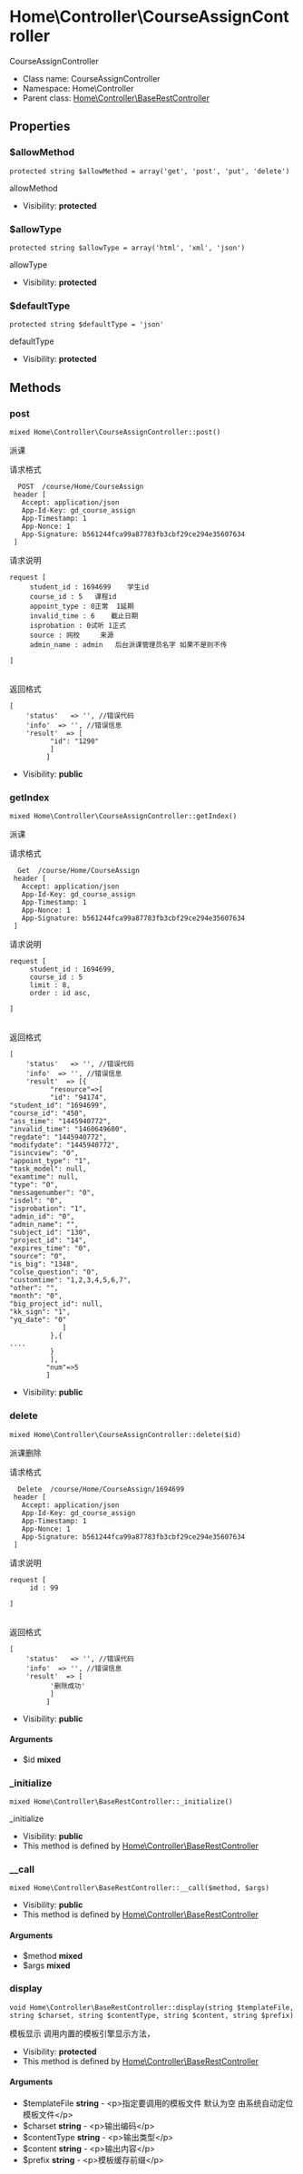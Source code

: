 Home\Controller\CourseAssignController
===============

CourseAssignController




* Class name: CourseAssignController
* Namespace: Home\Controller
* Parent class: [Home\Controller\BaseRestController](Home-Controller-BaseRestController.md)





Properties
----------


### $allowMethod

    protected string $allowMethod = array('get', 'post', 'put', 'delete')

allowMethod



* Visibility: **protected**


### $allowType

    protected string $allowType = array('html', 'xml', 'json')

allowType



* Visibility: **protected**


### $defaultType

    protected string $defaultType = 'json'

defaultType



* Visibility: **protected**


Methods
-------


### post

    mixed Home\Controller\CourseAssignController::post()

派课

请求格式
```
  POST  /course/Home/CourseAssign
 header [
   Accept: application/json
   App-Id-Key: gd_course_assign
   App-Timestamp: 1
   App-Nonce: 1
   App-Signature: b561244fca99a87783fb3cbf29ce294e35607634
 ]

```
请求说明
<table>

```
request [
     student_id : 1694699    学生id
     course_id : 5   课程id
     appoint_type : 0正常  1延期
     invalid_time : 6    截止日期
     isprobation : 0试听 1正式
     source : 网校     来源
     admin_name : admin   后台派课管理员名字 如果不是则不传

]

```

</table>


返回格式
```
[
    'status'   => '', //错误代码
    'info'  => '', //错误信息
    'result'  => [
          "id": "1290"
          ]
         ]
```

* Visibility: **public**




### getIndex

    mixed Home\Controller\CourseAssignController::getIndex()

派课

请求格式
```
  Get  /course/Home/CourseAssign
 header [
   Accept: application/json
   App-Id-Key: gd_course_assign
   App-Timestamp: 1
   App-Nonce: 1
   App-Signature: b561244fca99a87783fb3cbf29ce294e35607634
 ]

```
请求说明
<table>

```
request [
     student_id : 1694699,
     course_id : 5
     limit : 8,
     order : id asc,

]

```

</table>


返回格式
```
[
    'status'   => '', //错误代码
    'info'  => '', //错误信息
    'result'  => [{
          "resource"=>[
          "id": "94174",
"student_id": "1694699",
"course_id": "450",
"ass_time": "1445940772",
"invalid_time": "1460649600",
"regdate": "1445940772",
"modifydate": "1445940772",
"isincview": "0",
"appoint_type": "1",
"task_model": null,
"examtime": null,
"type": "0",
"messagenumber": "0",
"isdel": "0",
"isprobation": "1",
"admin_id": "0",
"admin_name": "",
"subject_id": "130",
"project_id": "14",
"expires_time": "0",
"source": "0",
"is_big": "1348",
"colse_question": "0",
"customtime": "1,2,3,4,5,6,7",
"other": "",
"month": "0",
"big_project_id": null,
"kk_sign": "1",
"yq_date": "0"
             ]
          },{
....
          }
          ],
         "num"=>5
         ]
```

* Visibility: **public**




### delete

    mixed Home\Controller\CourseAssignController::delete($id)

派课删除

请求格式
```
  Delete  /course/Home/CourseAssign/1694699
 header [
   Accept: application/json
   App-Id-Key: gd_course_assign
   App-Timestamp: 1
   App-Nonce: 1
   App-Signature: b561244fca99a87783fb3cbf29ce294e35607634
 ]

```
请求说明
<table>

```
request [
     id : 99

]

```

</table>


返回格式
```
[
    'status'   => '', //错误代码
    'info'  => '', //错误信息
    'result'  => [
          '删除成功'
          ]
         ]
```

* Visibility: **public**


#### Arguments
* $id **mixed**



### _initialize

    mixed Home\Controller\BaseRestController::_initialize()

_initialize



* Visibility: **public**
* This method is defined by [Home\Controller\BaseRestController](Home-Controller-BaseRestController.md)




### __call

    mixed Home\Controller\BaseRestController::__call($method, $args)





* Visibility: **public**
* This method is defined by [Home\Controller\BaseRestController](Home-Controller-BaseRestController.md)


#### Arguments
* $method **mixed**
* $args **mixed**



### display

    void Home\Controller\BaseRestController::display(string $templateFile, string $charset, string $contentType, string $content, string $prefix)

模板显示 调用内置的模板引擎显示方法，



* Visibility: **protected**
* This method is defined by [Home\Controller\BaseRestController](Home-Controller-BaseRestController.md)


#### Arguments
* $templateFile **string** - &lt;p&gt;指定要调用的模板文件
默认为空 由系统自动定位模板文件&lt;/p&gt;
* $charset **string** - &lt;p&gt;输出编码&lt;/p&gt;
* $contentType **string** - &lt;p&gt;输出类型&lt;/p&gt;
* $content **string** - &lt;p&gt;输出内容&lt;/p&gt;
* $prefix **string** - &lt;p&gt;模板缓存前缀&lt;/p&gt;


